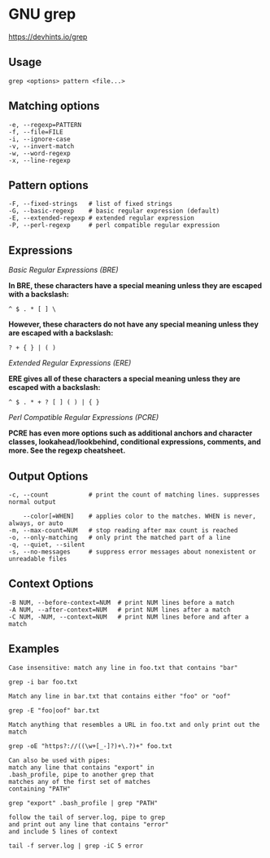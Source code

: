 # GNU grep
https://devhints.io/grep

## Usage

`grep <options> pattern <file...>`

## Matching options

```
-e, --regexp=PATTERN
-f, --file=FILE
-i, --ignore-case
-v, --invert-match
-w, --word-regexp
-x, --line-regexp
```

## Pattern options

```
-F, --fixed-strings   # list of fixed strings
-G, --basic-regexp    # basic regular expression (default)
-E, --extended-regexp # extended regular expression
-P, --perl-regexp     # perl compatible regular expression
```
## Expressions
_Basic Regular Expressions (BRE)_

**In BRE, these characters have a special meaning unless they are escaped with a backslash:**

`^ $ . * [ ] \`

**However, these characters do not have any special meaning unless they are escaped with a backslash:**

`? + { } | ( )`

_Extended Regular Expressions (ERE)_

**ERE gives all of these characters a special meaning unless they are escaped with a backslash:**

`^ $ . * + ? [ ] ( ) | { }`

_Perl Compatible Regular Expressions (PCRE)_

**PCRE has even more options such as additional anchors and character classes, lookahead/lookbehind, conditional expressions, comments, and more. See
the regexp cheatsheet.**

## Output Options
```
-c, --count           # print the count of matching lines. suppresses normal output

    --color[=WHEN]    # applies color to the matches. WHEN is never, always, or auto
-m, --max-count=NUM   # stop reading after max count is reached
-o, --only-matching   # only print the matched part of a line
-q, --quiet, --silent
-s, --no-messages     # suppress error messages about nonexistent or unreadable files
```


## Context Options
```
-B NUM, --before-context=NUM  # print NUM lines before a match
-A NUM, --after-context=NUM   # print NUM lines after a match
-C NUM, -NUM, --context=NUM   # print NUM lines before and after a match
```
## Examples
 
```
Case insensitive: match any line in foo.txt that contains "bar"

grep -i bar foo.txt
```

```
Match any line in bar.txt that contains either "foo" or "oof"

grep -E "foo|oof" bar.txt
```

```
Match anything that resembles a URL in foo.txt and only print out the match

grep -oE "https?://((\w+[_-]?)+\.?)+" foo.txt
```

```
Can also be used with pipes:
match any line that contains "export" in
.bash_profile, pipe to another grep that
matches any of the first set of matches
containing "PATH"

grep "export" .bash_profile | grep "PATH"
```

```
follow the tail of server.log, pipe to grep
and print out any line that contains "error"
and include 5 lines of context

tail -f server.log | grep -iC 5 error
```